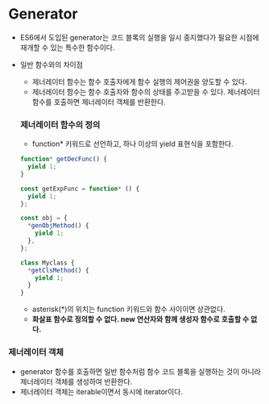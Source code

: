 # Generator

- ES6에서 도입된 generator는 코드 블록의 실행을 일시 중지했다가 필요한 시점에 재개할 수 있는 특수한 함수이다.
- 일반 함수와의 차이점

  - 제너레이터 함수는 함수 호출자에게 함수 실행의 제어권을 양도할 수 있다.
  - 제너레이터 함수는 함수 호출자와 함수의 상태를 주고받을 수 있다.
    제너레이터 함수를 호출하면 제너레이터 객체를 반환한다.

  ### 제너레이터 함수의 정의

  - function\* 키워드로 선언하고, 하나 이상의 yield 표현식을 포함한다.

  ```javascript
  function* getDecFunc() {
    yield 1;
  }

  const getExpFunc = function* () {
    yield 1;
  };

  const obj = {
    *genObjMethod() {
      yield 1;
    },
  };

  class Myclass {
    *getClsMethod() {
      yield 1;
    }
  }
  ```

  - asterisk(\*)의 위치는 function 키워드와 함수 사이이면 상관없다.
  - **화살표 함수로 정의할 수 없다. new 연산자와 함께 생성자 함수로 호출할 수 없다.**

### 제너레이터 객체

- generator 함수를 호출하면 일반 함수처럼 함수 코드 블록을 실행하는 것이 아니라 제너레이터 객체를 생성하여 반환한다.
- 제너레이터 객체는 iterable이면서 동시에 iterator이다.

